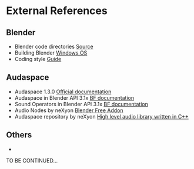 # External References

## Blender

- Blender code directories [Source](https://wiki.blender.org/wiki/Source/File_Structure)
- Building Blender [Windows OS](https://wiki.blender.org/wiki/Building_Blender/Windows)
- Coding style [Guide](https://wiki.blender.org/wiki/Style_Guide)


## Audaspace

- Audaspace 1.3.0 [Official documentation](https://audaspace.github.io/)
- Audaspace in Blender API 3.1x [BF documentation](https://docs.blender.org/api/3.1/aud.html)
- Sound Operators in Blender API 3.1x [BF documentation](https://docs.blender.org/api/3.1/bpy.ops.sound.html)
- Audio Nodes by neXyon [Blender Free Addon](https://github.com/neXyon/audionodes)
- Audaspace repository by neXyon [High level audio library written in C++](https://github.com/neXyon/audaspace)

## Others

- 

TO BE CONTINUED...
